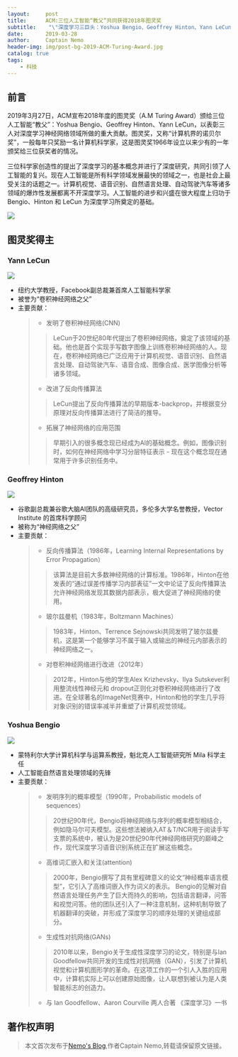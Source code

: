 ```yaml
---
layout:     post
title:      ACM:三位人工智能“教父”共同获得2018年图灵奖
subtitle:    "\"深度学习三巨头：Yoshua Bengio、Geoffrey Hinton、Yann LeCun\""
date:       2019-03-28
author:     Captain Nemo
header-img: img/post-bg-2019-ACM-Turing-Award.jpg
catalog: true
tags:
    - 科技
---
```



## 前言
2019年3月27日，ACM宣布2018年度的图灵奖（A.M Turing Award）颁给三位人工智能“教父”：Yoshua Bengio、Geoffrey Hinton、Yann LeCun，以表彰三人对深度学习神经网络领域所做的重大贡献。图灵奖，又称“计算机界的诺贝尔奖”，一般每年只奖励一名计算机科学家，这是图灵奖1966年设立以来少有的一年颁奖给三位获奖者的情况。

三位科学家创造性的提出了深度学习的基本概念并进行了深度研究，共同引领了人工智能的复兴。现在人工智能是所有科学领域发展最快的领域之一，也是社会上最受关注的话题之一。计算机视觉、语音识别、自然语言处理、自动驾驶汽车等诸多领域的爆炸性发展都离不开深度学习。人工智能的进步和兴盛在很大程度上归功于 Bengio、Hinton 和 LeCun 为深度学习所奠定的基础。

![](https://upload-images.jianshu.io/upload_images/16369454-d145f7c6af9320a2.jpg?imageMogr2/auto-orient/strip%7CimageView2/2/w/1240)

## 图灵奖得主
### Yann LeCun
![](https://upload-images.jianshu.io/upload_images/16369454-c4151c1e9fac1d59.jpg?imageMogr2/auto-orient/strip%7CimageView2/2/w/1240)
 - 纽约大学教授，Facebook副总裁兼首席人工智能科学家
 - 被誉为“卷积神经网络之父”
 - 主要贡献：
     >  - 发明了卷积神经网络(CNN)
     > > LeCun于20世纪80年代提出了卷积神经网络，奠定了该领域的基础。他也是首个实现手写数字图像上训练卷积神经网络的人。现在，卷积神经网络已广泛应用于计算机视觉、语音识别、自然语言处理、自动驾驶汽车、语音合成、图像合成、医学图像分析等诸多领域。
     >
     >  - 改进了反向传播算法
     > > LeCun提出了反向传播算法的早期版本-backprop，并根据变分原理对反向传播算法进行了简洁的推导。
     >
     >  - 拓展了神经网络的应用范围
     > > 早期引入的很多概念现已经成为AI的基础概念。例如，图像识别时，如何在神经网络中学习分层特征表示 - 现在这个概念现在通常用于许多识别任务中。
 

### Geoffrey Hinton
![](https://upload-images.jianshu.io/upload_images/16369454-0446cb16d230a358.jpg?imageMogr2/auto-orient/strip%7CimageView2/2/w/1240)
 - 谷歌副总裁兼谷歌大脑AI团队的高级研究员，多伦多大学名誉教授，Vector Institute 的首席科学顾问
 - 被称为“神经网络之父”
 - 主要贡献：
     >  - 反向传播算法（1986年，Learning Internal Representations by Error Propagation）
     > > 该算法是目前大多数神经网络的计算标准。1986年，Hinton在他发表的“通过误差传播学习内部表征”一文中论证了反向传播算法允许神经网络发现其数据内部表示，极大促进了神经网络的使用。
     >
     > - 玻尔兹曼机（1983年，Boltzmann Machines）  
     > > 1983年，Hinton、Terrence Sejnowski共同发明了玻尔兹曼机，这是第一个能够学习不属于输入或输出的神经元内部表示的神经网络之一。
     >
     > - 对卷积神经网络进行改进（2012年）
     > > 2012年，Hinton与他的学生Alex Krizhevsky、Ilya Sutskever利用整流线性神经元和 dropout正则化对卷积神经网络进行了改进。在全球著名的ImageNet竞赛中，Hinton和他的学生几乎将对象识别的错误率减半并重塑了计算机视觉领域。

### Yoshua Bengio
![](https://upload-images.jianshu.io/upload_images/16369454-ad1594289c6ad88a.jpg?imageMogr2/auto-orient/strip%7CimageView2/2/w/1240)
 - 蒙特利尔大学计算机科学与运算系教授，魁北克人工智能研究所 Mila 科学主任
 - 人工智能自然语言处理领域的先锋
 - 主要贡献：
     > - 发明序列的概率模型（1990年，Probabilistic models of sequences）
     > > 20世纪90年代，Bengio将神经网络与序列的概率模型相结合，例如隐马尔可夫模型。这些想法被纳入AT＆T/NCR用于阅读手写支票的系统中，被认为是20世纪90年代神经网络研究的巅峰之作，现代深度学习语音识别系统正在扩展这些概念。
     > - 高维词汇嵌入和关注(attention)
     > > 2000年，Bengio撰写了具有里程碑意义的论文“神经概率语言模型”，它引入了高维词嵌入作为词义的表示。 Bengio的见解对自然语言处理任务产生了巨大而持久的影响，包括语言翻译，问答和视觉问答。他的团队还引入了一种注意机制，这种机制导致了机器翻译的突破，并形成了深度学习的顺序处理的关键组成部分。
     > 
     > - 生成性对抗网络(GANs)
     > > 2010年以来，Bengio关于生成性深度学习的论文，特别是与Ian Goodfellow共同开发的生成性对抗网络（GAN），引发了计算机视觉和计算机图形学的革命。在这项工作的一个引人入胜的应用中，计算机实际上可以创建原始图像，让人联想到被认为是人类智能标志的创造力。
     > 
     > - 与 Ian Goodfellow、Aaron Courville 两人合著 《深度学习》一书
     
## 著作权声明
> 本文首次发布于[Nemo's Blog](https://wahz.top/),作者Captain Nemo,转载请保留原文链接。
